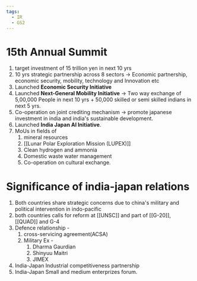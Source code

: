 ```yaml
---
tags:
  - IR
  - GS2
---
```

# 15th Annual Summit
1. target investment of 15 trillion yen in next 10 yrs
2. 10 yrs strategic partnership across 8 sectors -> Economic partnership, economic security, mobility, technology and Innovation etc
3. Launched **Economic Security Initiative**
4. Launched **Next-General Mobility Initiative** -> Two way exchange of 5,00,000 People in next 10 yrs + 50,000 skilled or semi skilled indians in next 5 yrs.
5. Co-operation on joint crediting mechanism -> promote japanese investment in india and india's sustainable development.
6. Launched **India Japan AI Initiative**.
7. MoUs in fields of
	1. mineral resources
	2. [[Lunar Polar Exploration Mission (LUPEX)]]
	3. Clean hydrogen and ammonia
	4. Domestic waste water management
	5. Co-operation on cultural exchange.

# Significance of india-japan relations
1. Both countries share strategic concerns due to china's military and political intervention in indo-pacific
2. both countries calls for reform at [[UNSC]] and part of [[G-20]],[[QUAD]] and G-4
3. Defence relationship -
	1. cross-servicing agreement(ACSA)
	2. Military Ex -
		1. Dharma Gaurdian
		2. Shinyuu Maitri
		3. JIMEX
4. India-Japan Industrial competitiveness partnership
5. India-Japan Small and medium enterprizes forum. 